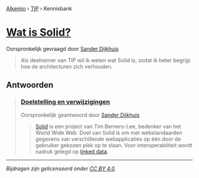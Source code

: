 [Alkemio](https://welcome.alkem.io/) › [TIP](https://alkem.io/tip/dashboard) › Kennisbank
# [Wat is Solid?](https://alkem.io/tip/collaboration/watissolid-6045)
Oorspronkelijk gevraagd door [Sander Dijkhuis](https://alkem.io/user/sander-dijkhuis-3912)
>Als deelnemer van TIP wil ik weten wat Solid is, zodat ik beter begrijp hoe de architecturen zich verhouden.
## Antwoorden
>### [Doelstelling en verwijzigingen](https://alkem.io/tip/collaboration/watissolid-6045/posts/doelstellingenverw-3842)
>Oorspronkelijk geantwoord door [Sander Dijkhuis](https://alkem.io/tip/collaboration/watissolid-6045/posts/doelstellingenverw-3842)
>>[Solid](https://solidproject.org/) is een project van Tim Berners-Lee, bedenker van het World Wide Web. Doel van Solid is om met webstandaarden gegevens van verschillende webapplicaties op één door de gebruiker gekozen plek op te slaan. Voor interoperabiliteit wordt nadruk gelegd op [linked data](https://nl.wikipedia.org/wiki/Linked_data).
* * *
_Bijdragen zijn gelicenseerd onder [CC BY 4.0](https://creativecommons.org/licenses/by/4.0/deed.nl)._
